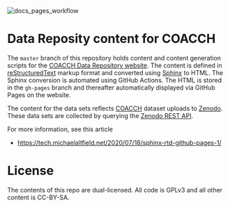 ![docs_pages_workflow](https://github.com/iiasa/COACCH/workflows/docs_pages_workflow/badge.svg?branch=master)

# Data Reposity content for COACCH

The `master` branch of this repository holds content and content generation scripts for the [COACCH Data Repository website](https://coacch.iiasa.ac.at). The content is defined in [reStructuredText](https://en.wikipedia.org/wiki/ReStructuredText) markup format and converted using [Sphinx](https://www.sphinx-doc.org/) to HTML. The Sphinx conversion is automated using GitHub Actions. The HTML is stored in the `gh-pages` branch and thereafter automatically displayed via GitHub Pages on the website.

The content for the data sets reflects [COACCH](https://www.coacch.eu/) dataset uploads to [Zenodo](https://zenodo.org/). These data sets are collected by querying the [Zenodo REST API](https://developers.zenodo.org/).

For more information, see this article

 * https://tech.michaelaltfield.net/2020/07/18/sphinx-rtd-github-pages-1/

# License

The contents of this repo are dual-licensed. All code is GPLv3 and all other content is CC-BY-SA.
